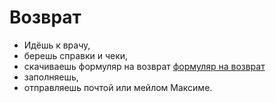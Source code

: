# Возврат
- Идёшь к врачу, ⠀
- берешь справки и чеки, ⠀
- скачиваешь формуляр на возврат [формуляр на возврат](oznam.pdf)
- заполняешь,⠀
- отправляешь почтой или мейлом Максиме.⠀
